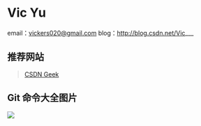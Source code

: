 Vic Yu
=======
email：vickers020@gmail.com
blog：http://blog.csdn.net/Vic___

推荐网站
-------

> [CSDN Geek][1] 




Git 命令大全图片
-------
![](http://img.blog.csdn.net/20130725102400984?watermark/2/text/aHR0cDovL2Jsb2cuY3Nkbi5uZXQvVmljX19f/font/5a6L5L2T/fontsize/400/fill/I0JBQkFCMA==/dissolve/70/gravity/SouthEast)


[1]:http://geek.csdn.net
